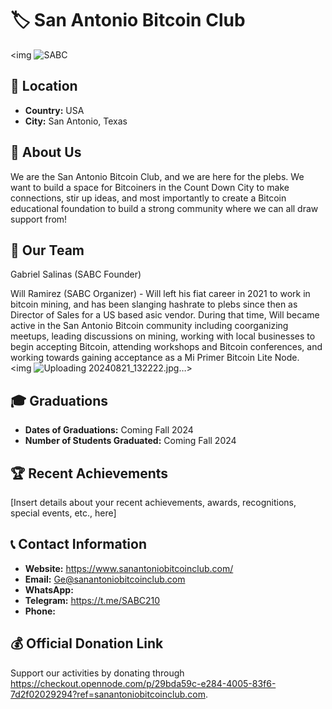 # 🏷️ San Antonio Bitcoin Club
<img ![SABC](https://github.com/user-attachments/assets/71b22dc3-9486-4ad4-9551-8133f73c1058)
> <!-- 1 picture maximum -->

## 📍 Location
- **Country:** USA
- **City:** San Antonio, Texas 

## 📖 About Us
We are the San Antonio Bitcoin Club, and we are here for the plebs.  We want to build a space for Bitcoiners in the Count Down City to make connections, stir up ideas, and most importantly to create a Bitcoin educational foundation to build a strong community where we can all draw support from!

## 👥 Our Team
Gabriel Salinas (SABC Founder)

Will Ramirez (SABC Organizer) - Will left his fiat career in 2021 to work in bitcoin mining, and has been slanging hashrate to plebs since then as Director of Sales for a US based asic vendor. During that time, Will became active in the San Antonio Bitcoin community including coorganizing meetups, leading discussions on mining, working with local businesses to begin accepting Bitcoin, attending workshops and Bitcoin conferences, and working towards gaining acceptance as a Mi Primer Bitcoin Lite Node.  
<img ![Uploading 20240821_132222.jpg…]()> <!-- 1 picture maximum -->

## 🎓 Graduations
- **Dates of Graduations:** Coming Fall 2024
- **Number of Students Graduated:** Coming Fall 2024

## 🏆 Recent Achievements
[Insert details about your recent achievements, awards, recognitions, special events, etc., here]

## 📞 Contact Information
- **Website:** https://www.sanantoniobitcoinclub.com/
- **Email:** Ge@sanantoniobitcoinclub.com
- **WhatsApp:** 
- **Telegram:** https://t.me/SABC210
- **Phone:** 

## 💰 Official Donation Link
Support our activities by donating through https://checkout.opennode.com/p/29bda59c-e284-4005-83f6-7d2f02029294?ref=sanantoniobitcoinclub.com.
